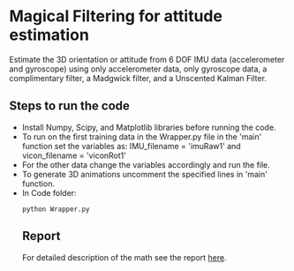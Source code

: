 # Magical Filtering for attitude estimation
Estimate the 3D orientation or attitude from 6 DOF IMU data (accelerometer and gyroscope) using only accelerometer data, only gyroscope data, a complimentary filter, a Madgwick filter, and a Unscented Kalman Filter.
## Steps to run the code
- Install Numpy, Scipy, and Matplotlib libraries before running the code.
- To run on the first training data in the Wrapper.py file in the 'main' function set the variables as:
	IMU_filename = 'imuRaw1' and vicon_filename = 'viconRot1'
- For the other data change the variables accordingly and run the file.
- To generate 3D animations uncomment the specified lines in 'main' function. 
- In Code folder:
  ```
  python Wrapper.py
  ```
  ## Report
  For detailed description of the math see the report [here](Report.pdf).
  
